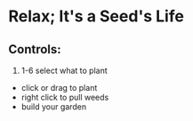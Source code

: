 # Relax; It's a Seed's Life

## Controls: 
 1. 1-6 select what to plant
 * click or drag to plant
 * right click to pull weeds
 * build your garden
